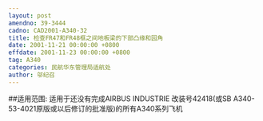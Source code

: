 ```yaml
---
layout: post
amendno: 39-3444
cadno: CAD2001-A340-32
title: 检查FR47和FR48框之间地板梁的下部凸缘和园角
date: 2001-11-21 00:00:00 +0800
effdate: 2001-11-23 00:00:00 +0800
tag: A340
categories: 民航华东管理局适航处
author: 邬纪召
---
```


##适用范围:
适用于还没有完成AIRBUS INDUSTRIE 改装号42418(或SB A340-53-4021原版或以后修订的批准版)的所有A340系列飞机

